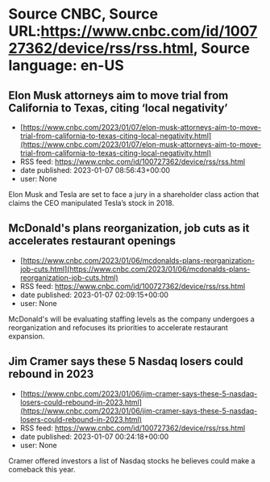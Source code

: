 # Source CNBC, Source URL:https://www.cnbc.com/id/100727362/device/rss/rss.html, Source language: en-US

## Elon Musk attorneys aim to move trial from California to Texas, citing ‘local negativity’
 - [https://www.cnbc.com/2023/01/07/elon-musk-attorneys-aim-to-move-trial-from-california-to-texas-citing-local-negativity.html](https://www.cnbc.com/2023/01/07/elon-musk-attorneys-aim-to-move-trial-from-california-to-texas-citing-local-negativity.html)
 - RSS feed: https://www.cnbc.com/id/100727362/device/rss/rss.html
 - date published: 2023-01-07 08:56:43+00:00
 - user: None

Elon Musk and Tesla are set to face a jury in a shareholder class action that claims the CEO manipulated Tesla’s stock in 2018.

## McDonald's plans reorganization, job cuts as it accelerates restaurant openings
 - [https://www.cnbc.com/2023/01/06/mcdonalds-plans-reorganization-job-cuts.html](https://www.cnbc.com/2023/01/06/mcdonalds-plans-reorganization-job-cuts.html)
 - RSS feed: https://www.cnbc.com/id/100727362/device/rss/rss.html
 - date published: 2023-01-07 02:09:15+00:00
 - user: None

McDonald's will be evaluating staffing levels as the company undergoes a reorganization and refocuses its priorities to accelerate restaurant expansion.

## Jim Cramer says these 5 Nasdaq losers could rebound in 2023
 - [https://www.cnbc.com/2023/01/06/jim-cramer-says-these-5-nasdaq-losers-could-rebound-in-2023.html](https://www.cnbc.com/2023/01/06/jim-cramer-says-these-5-nasdaq-losers-could-rebound-in-2023.html)
 - RSS feed: https://www.cnbc.com/id/100727362/device/rss/rss.html
 - date published: 2023-01-07 00:24:18+00:00
 - user: None

Cramer offered investors a list of Nasdaq stocks he believes could make a comeback this year.
